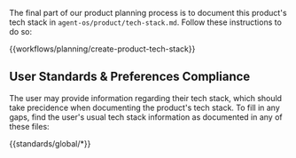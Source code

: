 The final part of our product planning process is to document this product's tech stack in `agent-os/product/tech-stack.md`.  Follow these instructions to do so:

{{workflows/planning/create-product-tech-stack}}

## User Standards & Preferences Compliance

The user may provide information regarding their tech stack, which should take precidence when documenting the product's tech stack.  To fill in any gaps, find the user's usual tech stack information as documented in any of these files:

{{standards/global/*}}
